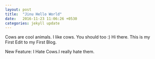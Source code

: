 ```yaml
---
layout: post
title:  "Jinu Hello World"
date:   2016-11-23 11:06:26 +0530
categories: jekyll update
---
```

Cows are cool animals. 
I like cows. 
You should too :)
Hi there. This is my First Edit to my First Blog.


New Feature: I Hate Cows.I really hate them.
